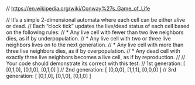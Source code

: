 // https://en.wikipedia.org/wiki/Conway%27s_Game_of_Life

// It’s a simple 2-dimensional automata where each cell can be either alive or dead. 
// Each “clock tick” updates the live/dead status of each cell based on the following rules: 
// * Any live cell with fewer than two live neighbors dies, as if by underpopulation.
// * Any live cell with two or three live neighbors lives on to the next generation.
// * Any live cell with more than three live neighbors dies, as if by overpopulation.
// * Any dead cell with exactly three live neighbors becomes a live cell, as if by reproduction. 
//
// Your code should demonstrate its correct with this test: 
// 1st generation: [ [0,1,0], [0,1,0], [0,1,0] ]
// 2nd generation: [ [0,0,0], [1,1,1], [0,0,0] ]
// 3rd generation: [ [0,1,0], [0,1,0], [0,1,0] ]
